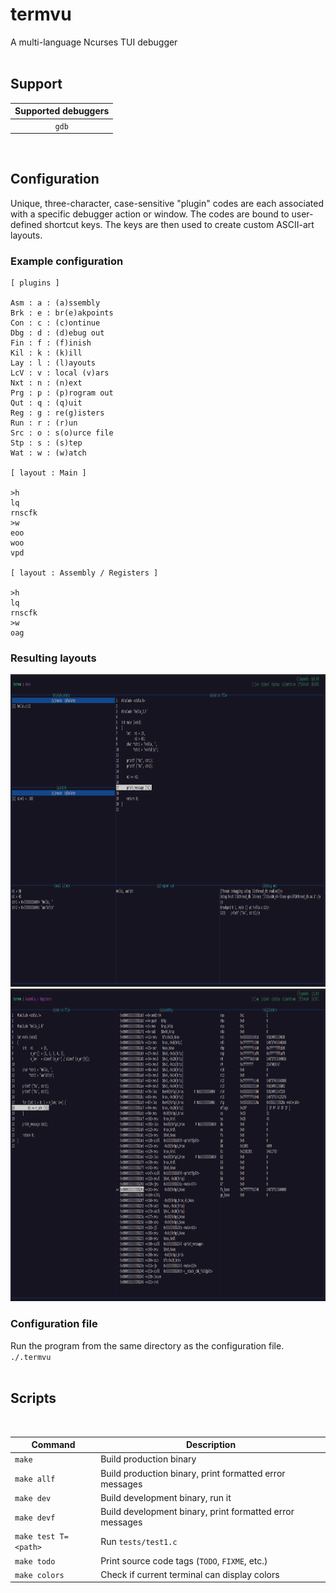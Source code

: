 
# termvu

A multi-language Ncurses TUI debugger
<br /><br />

## Support

| Supported debuggers |
| :--------: |
| `gdb` |
<br />

## Configuration

Unique, three-character, case-sensitive "plugin" codes are each associated with a specific debugger action or window. The codes are bound to user-defined shortcut keys. The keys are then used to create custom ASCII-art layouts.
<br />

### Example configuration

```
[ plugins ]

Asm : a : (a)ssembly
Brk : e : br(e)akpoints
Con : c : (c)ontinue
Dbg : d : (d)ebug out
Fin : f : (f)inish
Kil : k : (k)ill
Lay : l : (l)ayouts
LcV : v : local (v)ars
Nxt : n : (n)ext
Prg : p : (p)rogram out
Qut : q : (q)uit
Reg : g : re(g)isters
Run : r : (r)un
Src : o : s(o)urce file
Stp : s : (s)tep
Wat : w : (w)atch

[ layout : Main ]

>h
lq
rnscfk
>w
eoo
woo
vpd

[ layout : Assembly / Registers ]

>h
lq
rnscfk
>w
oag

```


### Resulting layouts

<img src='./misc/layout1.png' height='500px'>
<img src='./misc/layout2.png' height='500px'>
<br />


### Configuration file

Run the program from the same directory as the configuration file.
<br />
`./.termvu` 
<br /><br />

## Scripts
<br />

| Command                | Description |
|------------------------|-------------|
| `make`                 | Build production binary |
| `make allf`            | Build production binary, print formatted error messages |
| `make dev`	            | Build development binary, run it |
| `make devf`            | Build development binary, print formatted error messages |
| `make test T=<path>`   | Run `tests/test1.c` |
| `make todo`            | Print source code tags  (`TODO`, `FIXME`, etc.) |
| `make colors`	         | Check if current terminal can display colors |

<br /><br />

